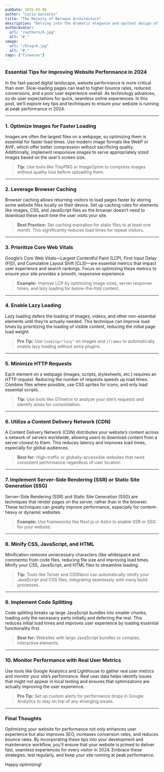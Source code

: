 ```yaml
---
pubDate: 2025-03-06
author: "Lucia Gonzalez"
title: "The Majesty of Baroque Architecture"
description: "Delving into the dramatic elegance and opulent design of Baroque architectural wonders."
authorAvatar:
  url: "/authors/6.jpg"
  alt: "#_"
image:
  url: "/blog/6.jpg"
  alt: "#_"
tags: ["finances"]
---
```


### Essential Tips for Improving Website Performance in 2024

In the fast-paced digital landscape, website performance is more critical than ever. Slow-loading pages can lead to higher bounce rates, reduced conversions, and a poor user experience overall. As technology advances, so do user expectations for quick, seamless online experiences. In this post, we’ll explore key tips and techniques to ensure your website is running at peak performance in 2024.

---

### 1. Optimize Images for Faster Loading

Images are often the largest files on a webpage, so optimizing them is essential for faster load times. Use modern image formats like WebP or AVIF, which offer better compression without sacrificing quality. Additionally, implement responsive images to serve appropriately sized images based on the user’s screen size.

> **Tip:** Use tools like TinyPNG or ImageOptim to compress images without quality loss before uploading them.

---

### 2. Leverage Browser Caching

Browser caching allows returning visitors to load pages faster by storing some website files locally on their device. Set up caching rules for elements like images, CSS, and JavaScript files so the browser doesn’t need to download these each time the user visits your site.

> **Best Practice:** Set caching expiration for static files to at least one month. This significantly reduces load times for repeat visitors.

---

### 3. Prioritize Core Web Vitals

Google’s Core Web Vitals—Largest Contentful Paint (LCP), First Input Delay (FID), and Cumulative Layout Shift (CLS)—are essential metrics that impact user experience and search rankings. Focus on optimizing these metrics to ensure your site provides a smooth, responsive experience.

> **Example:** Improve LCP by optimizing image sizes, server response times, and lazy loading for below-the-fold content.

---

### 4. Enable Lazy Loading

Lazy loading defers the loading of images, videos, and other non-essential elements until they’re actually needed. This technique can improve load times by prioritizing the loading of visible content, reducing the initial page load weight.

> **Pro Tip:** Use `loading="lazy"` on images and `iframes` to automatically enable lazy loading without extra plugins.

---

### 5. Minimize HTTP Requests

Each element on a webpage (images, scripts, stylesheets, etc.) requires an HTTP request. Reducing the number of requests speeds up load times. Combine files where possible, use CSS sprites for icons, and only load essential scripts.

> **Tip:** Use tools like GTmetrix to analyze your site’s requests and identify areas for consolidation.

---

### 6. Utilize a Content Delivery Network (CDN)

A Content Delivery Network (CDN) distributes your website’s content across a network of servers worldwide, allowing users to download content from a server closest to them. This reduces latency and improves load times, especially for global audiences.

> **Best for:** High-traffic or globally-accessible websites that need consistent performance regardless of user location.

---

### 7. Implement Server-Side Rendering (SSR) or Static Site Generation (SSG)

Server-Side Rendering (SSR) and Static Site Generation (SSG) are techniques that render pages on the server, rather than in the browser. These techniques can greatly improve performance, especially for content-heavy or dynamic websites.

> **Example:** Use frameworks like Next.js or Astro to enable SSR or SSG for your website.

---

### 8. Minify CSS, JavaScript, and HTML

Minification removes unnecessary characters (like whitespace and comments) from code files, reducing file size and improving load times. Minify your CSS, JavaScript, and HTML files to streamline loading.

> **Tip:** Tools like Terser and CSSNano can automatically minify your JavaScript and CSS files, integrating seamlessly with many build processes.

---

### 9. Implement Code Splitting

Code splitting breaks up large JavaScript bundles into smaller chunks, loading only the necessary parts initially and deferring the rest. This reduces initial load times and improves user experience by loading essential functionality first.

> **Best for:** Websites with large JavaScript bundles or complex, interactive elements.

---

### 10. Monitor Performance with Real User Metrics

Use tools like Google Analytics and Lighthouse to gather real user metrics and monitor your site’s performance. Real user data helps identify issues that might not appear in local testing and ensures that optimizations are actually improving the user experience.

> **Pro Tip:** Set up custom alerts for performance drops in Google Analytics to stay on top of any emerging issues.

---

### Final Thoughts

Optimizing your website for performance not only enhances user experience but also improves SEO, increases conversion rates, and reduces bounce rates. By incorporating these tips into your development and maintenance workflow, you’ll ensure that your website is primed to deliver fast, seamless experiences for every visitor in 2024. Embrace these strategies, test regularly, and keep your site running at peak performance.

Happy optimizing!